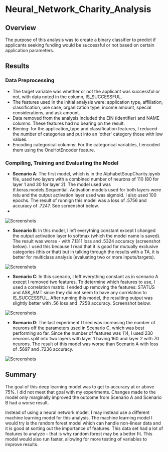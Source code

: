 # Neural_Network_Charity_Analysis

## Overview
The purpose of this analysis was to create a binary classifier to predict if applicants seeking funding would be successful or not based on certain application parameters. 

## Results

### Data Preprocessing
 - The target variable was whether or not the applicant was successful or not, with data noted in the column, IS_SUCCESSFUL.
 - The features used in the initial analysis were: application type, affiliation, classification, use case, organization type, income amount, special considerations, and ask amount. 
 - Data removed from the analysis included the EIN (identifier) and NAME columns. These features had no bearing on the result.
 - Binning: for the application_type and classification features, I reduced the number of categories and put into an 'other' category those with low values.
 - Encoding categorical columns: For the categorical variables, I encoded them using the OneHotEncoder feature. 

### Compiling, Training and Evaluating the Model
- **Scenario A**: The first model, which is in the AlphabetSoupCharity.ipynb file, used two layers with a combined number of neurons of 110 (80 for layer 1 and 30 for layer 2). The model used was tf.keras.models.Sequential. Activation models used for both layers were relu and the output activation layer used was sigmoid. I also used 100 epochs. The result of runnign this model was a loss of .5756 and accuracy of .7247. See screenshot below.
- 
![Screenshots](https://user-images.githubusercontent.com/72076683/111047249-950f0780-8412-11eb-82e3-d8e686a8f264.png)

- **Scenario B**: In this model, I left everything constant except I changed the output activation layer to softmax (which the model name is saved). The result was worse - with 7.1311 loss and .5324 accuracy (screenshot below). I used this because I read that it is good for mutually exclusive categories (this or that) but in talking through the results with a TA, it is better for multiclass analysis (evaluating two or more inputs/targets). 

![Screenshots](https://user-images.githubusercontent.com/72076683/111050784-46626d00-8414-11eb-80dc-5f7de480883b.png)

- **Scenario C**: In this scenario, I left everything constant as in scenario A execpt I removed two features. To determine which features to use, I used a correlation matrix. I ended up removing the features: STATUS and ASK_AMT since they did not seem to have any correlation to IS_SUCCESSFUL. After running this model, the resulting output was slightly better with .56 loss and .7258 accuracy. Screenshot below.

![Screenshots](https://user-images.githubusercontent.com/72076683/111050994-8d9d2d80-8415-11eb-9c17-70b5f5b653d3.png)

- **Scenario D**: The last experiment I tried was increasing the number of neurons off the parameters used in Scenario C, which was best performing so far. Since the number of features was 114, I used 230 neurons split into two layers with layer 1 having 160 and layer 2 with 70 neurons. The result of this model was worse than Scenario A with loss of .5697 and .7236 accuracy.  

![Screenshots](https://user-images.githubusercontent.com/72076683/111051014-b02f4680-8415-11eb-8c73-870834f5d1ba.png)

## Summary
The goal of this deep learning model was to get to accuracy at or above 75%. I did not meet that goal with my experiments. Changes made to the model only marginally improved the outcome from Scenario A and Scenario B had a worse result. 

Instead of using a neural network model, I may instead use a different machine learning model for this analysis. The machine learning model I would try is the random forest model which can handle non-linear data and it is good at sorting out the importance of features. This data set had a lot of features to analyze - that is why random forest may be a better fit. This model would also run faster, allowing for more testing of variables to improve results. 

